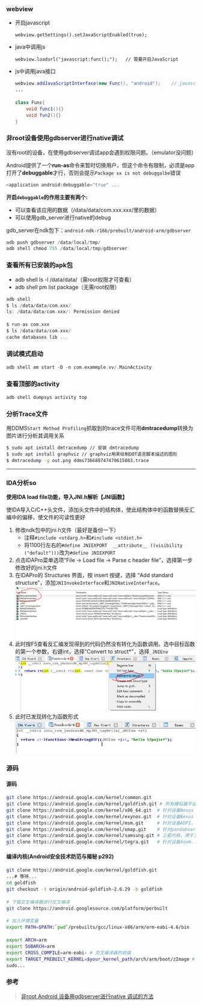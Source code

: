 ### webview

- 开启javascript

	```
	webview.getSettings().setJavaScriptEnabled(true);
	```

- java中调用js

	```
	webview.loadurl("javascript:func();");   // 需要开启JavaScript
	```
- js中调用java接口
	```java
	webview.addJavaScriptInterface(new Func(), "android");    // javascript中android即可代表Func对象
	...

	class Func{
		void func1(){}
		void fun2(){}
	}
	```

### 非root设备使用gdbserver进行native调试

没有root的设备，在使用gdbserver调试app会遇到权限问题。（emulator没问题）

Android提供了一个**run-as**命令来暂时切换用户，但这个命令有限制，必须是app打开了**debuggable**才行，否则会提示`Package xx is not debuggalbe`错误

```c
<application android:debuggable="true" ...
```

**开启`debuggable`的作用主要有两个:**

- 可以查看该应用的数据（/data/data/com.xxx.xxx/里的数据）
- 可以使用gdb_server进行native的debug

gdb_server在ndk包下：`android-ndk-r16b/prebuilt/android-arm/gdbserver`

```c
adb push gdbserver /data/local/tmp/
adb shell chmod 755 /data/local/tmp/gdbserver
```

### 查看所有已安装的apk包

- adb shell ls -l /data/data/（需root权限才可查看）
- adb shell pm list package（无需root权限）

```c
adb shell
$ ls /data/data/com.xxx/
ls: /data/data/com.xxx/: Permission denied

$ run-as com.xxx
$ ls /data/data/com.xxx/
cache databases lib ...
```

### 调试模式启动

```c
adb shell am start -D -n com.exammple.vv/.MainActivity
```

### 查看顶部的activity

```c
adb shell dumpsys activity top
```

### 分析Trace文件

用DDMS`Start Method Profiling`抓取到的trace文件可用**dmtracedump**转换为图片进行分析其调用关系

```bash
$ sudo apt install dmtracedump // 安装 dmtracedump
$ sudo apt install graphviz // graphviz用来绘制DOT语言脚本描述的图形
$ dmtracedump -g out.png ddms736688747470615083.trace
```

---
### IDA分析so

**使用IDA load file功能，导入JNI.h解析【JNI函数】**

使IDA导入C/C++头文件，添加头文件中的结构体，使此结构体中的函数替换反汇编中的偏移，使文件的可读性更好

1. 修改ndk包中的jni.h文件（最好是备份一下）
	- 注释`#include <stdarg.h>`和`#include <stdint.h>`
	- 将1100行左右的`#define JNIEXPORT  __attribute__ ((visibility ("default")))`改为`#define JNIEXPORT`
2. 点击IDAPro菜单选项“File -> Load file -> Parse c header file”，选择第一步修改好的jni.h文件
3. 在IDAPro的 Structures 界面，按 insert 按键，选择 “Add standard structure”，添加`JNIInvokeInterface`和`JNINativeInterface`。
	![Add standard stucture](/images/Mon-Aug-13-08:46:39-2018_223224.png "Add standard stucture")
4. 此时按F5查看反汇编发现得到的代码仍然没有转化为函数调用。选中目标函数的第一个参数，右键int，选择“Convert to struct\*”，选择`_JNIEnv`
	![Convert to struct](/images/Mon-Aug-13-08:53:09-2018_274850.png "Convert to struct")
5. 此时已发现转化为函数形式
	![over](/images/Mon-Aug-13-08:56:13-2018_641805.png "over")


### 源码

#### 源码

```bash
git clone https://android.google.com/kernel/common.git
git clone https://android.google.com/kernel/goldfish.git # 所有模拟器平台的内核，夜深研究时经常使用的内核源码
git clone https://android.google.com/kernel/x86_64.git  # 针对设备Nexus Player，常用于Intel的Intel x86_64芯片设备的Android内核
git clone https://android.google.com/kernel/exynos.git  # 针对设备Nexus 10，常用于三星的Exynos芯片设备的Android内核
git clone https://android.google.com/kernel/msm.git     # 针对设备ADPI，adp2，Nexus One，Nexus4，Nexus5，Nexus6的内核，常用于高通芯片设备的Android内核
git clone https://android.google.com/kernel/omap.git    # 针对pandaboard和Galaxy Nexus系列的设备内核，常用于TI OMAP芯片设备的Android内核
git clone https://android.google.com/kernel/samsung.git # 三星内核，用于三星的蜂鸟芯片设备的Android内核
git clone https://android.google.com/kernel/tegra.git   # 针对设备Xoom，Nexus7，Nexus9，常用于Nvidia的Tegra芯片设备的Android内核
```

#### 编译内核(Android安全技术防范与揭秘 p292)

```bash
git clone https://android.google.com/kernel/goldfish.git
...# 等待...
cd goldfish
git checkout -t origin/android-goldfish-2.6.29 -b goldfish

# 下载交叉编译器进行交叉编译
git clone https://android.googlesource.com/platform/perbuilt

# 加入环境变量
export PATH=$PATH:`pwd`/prebuilts/gcc/linux-x86/arm/arm-eabi-4.6/bin

export ARCH=arm
export SUBARCH=arm
export CROSS_COMPILE=arm-eabi- # 交叉编译器的前缀
export TARGET_PREBUILT_KERNEL=$your_kernel_path/arch/arm/boot/zImage # 编译后生成image文件的路径
sudo...
```

### 参考

> [非root Android 设备用gdbserver进行native 调试的方法 ](https://www.52pojie.cn/forum.php?mod=viewthread&tid=462161 "非root Android 设备用gdbserver进行native 调试的方法 ")
















